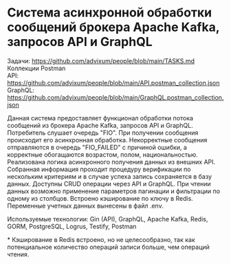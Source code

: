 # Система асинхронной обработки сообщений брокера Apache Kafka, запросов API и GraphQL

Задачи: https://github.com/advixum/people/blob/main/TASKS.md <br>
Коллекции Postman <br>
API: https://github.com/advixum/people/blob/main/API.postman_collection.json <br>
GraphQL: https://github.com/advixum/people/blob/main/GraphQL.postman_collection.json <br>

Данная система предоставляет функционал обработки потока сообщений из брокера Apache Kafka, запросов API и GraphQL. Потребитель слушает очередь "FIO". При получении сообщения происходит его асинхронная обработка. Некорректные сообщения отправляются в очередь "FIO_FAILED" с причиной ошибки, а корректные обогащаются возрастом, полом, национальностью. Реализована логика асинхронного получения данных из внешних API. Собранная информация проходит процедуру верификации по нескольким критериям и в случае успеха запись сохраняется в базу данных. Доступны CRUD операции через API и GraphQL. При чтении данных возможно применение параметров пагинации и фильтрации по одному из столбцов. Встроено кэширование по ключу в Redis. Переменные учетных данных вынесены в файл .env.

Используемые технологии: Gin (API), GraphQL, Apache Kafka, Redis, GORM, PostgreSQL, Logrus, Testify, Postman

\* Кэширование в Redis встроено, но не целесообразно, так как потенциальное количество операций записи больше, чем операций чтения.
